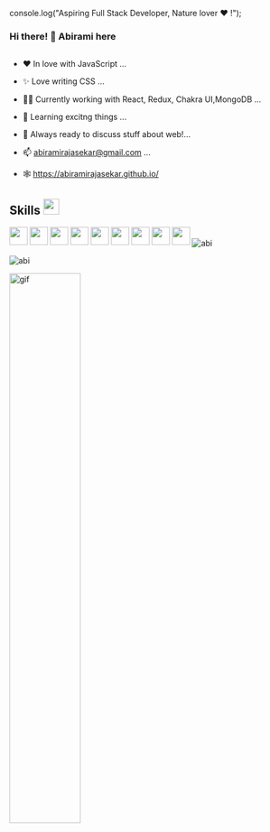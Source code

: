 console.log("Aspiring Full Stack Developer, Nature lover ❤️ !");

### Hi there! 👋 Abirami here
<img  src="https://c.tenor.com/zMdZBjJ7gPkAAAAd/aesthetic-wallpaper.gif" alt=""/>


- ❤  In love with JavaScript ...

- ✨  Love writing CSS ...

- 👩‍💻  Currently working with React, Redux, Chakra UI,MongoDB ...

- 🤔  Learning excitng things ...

- 💬  Always ready to discuss stuff about web!...

- 📫  abiramirajasekar@gmail.com ...

- 🕸   https://abiramirajasekar.github.io/

<div display=flex>
<h2> Skills <img src = "https://media2.giphy.com/media/QssGEmpkyEOhBCb7e1/giphy.gif?cid=ecf05e47a0n3gi1bfqntqmob8g9aid1oyj2wr3ds3mg700bl&rid=giphy.gif" width = 28px> </h2></div>
 <div>
 <img width ='32px' src ='https://media1.giphy.com/media/du3J3cXyzhj75IOgvA/giphy.gif?cid=ecf05e47x2g034i9pzwtzzsd3xgg2w9nr94t4tflbbgo3008&rid=giphy.gif'>
 <img width ='32px' src =https://img.icons8.com/color/344/javascript--v1.png'> 
 <img width ='32px' src ='https://img.icons8.com/color/344/html-5--v1.png'> 
 <img width ='32px' src ='https://img.icons8.com/color/452/css3.png'>
 <img width ='32px' src ='https://cdn.iconscout.com/icon/free/png-256/bootstrap-6-1175203.png'> 
 <img width ='32px' src ='https://tse1.mm.bing.net/th?id=OIP.yPRN87C9vjrdtIBY7UTAiAHaGs&pid=Api&P=0'> 
 <img width ='32px' src ='https://tse4.mm.bing.net/th?id=OIP.txPPpKqWC6V6aRqGzTJUDQAAAA&pid=Api&P=0'>
 <img width ='32px' src ='https://tse4.mm.bing.net/th?id=OIP.1fZjQpkRMKTBGN_7H5YnFwHaGL&pid=Api&P=0'> 
 <img width ='32px' src ='https://tse2.mm.bing.net/th?id=OIP.xQJlilCdJ7U2ebPvc8DYLwHaIJ&pid=Api&P=0'> 

 <img align="center" src="https://github-readme-stats.vercel.app/api/top-langs?username=Abiramirajasekar&show_icons=true&locale=en&layout=compact" alt="abi" />
 <div display=flex>
<p><img align="center" src="https://github-readme-streak-stats.herokuapp.com/?user=Abiramirajasekar&" alt="abi" /></p>
 <img width=50% src="https://c.tenor.com/S59bPkT0pqcAAAAC/programming.gif" alt="gif" /></div>
 </div>




                                                                                              
